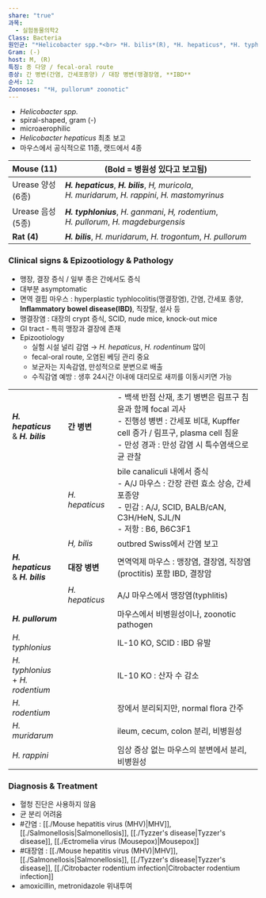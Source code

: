 ```yaml
---
share: "true"
과목:
  - 실험동물의학2
Class: Bacteria
원인균: "*Helicobacter spp.*<br> *H. bilis*(R), *H. hepaticus*, *H. typhlonius*"
Gram: (-)
host: M, (R)
특징: 종 다양 / fecal-oral route
증상: 간 병변(간염, 간세포종양) / 대장 병변(맹결장염, **IBD**
순서: 12
Zoonoses: "*H, pullorum* zoonotic"
---
```

- *Helicobacter spp.*
- spiral-shaped, gram (-)
- microaerophilic
- *Helicobacter hepaticus* 최초 보고
- 마우스에서 공식적으로 11종, 랫드에서 4종

| Mouse (11)        | (Bold = 병원성 있다고 보고됨)                                                                                  |
| ----------------- | ----------------------------------------------------------------------------------------------------- |
| Urease 양성<br>(6종) | ***H. hepaticus***, ***H. bilis***, *H, muricola*,<br>*H. muridarum*, *H. rappini*, *H. mastomyrinus* |
| Urease 음성<br>(5종) | ***H. typhlonius***, *H. ganmani*, *H, rodentium*, <br>*H. pullorum*, *H. magdeburgensis*             |
| **Rat (4)**       | ***H. bilis***, *H. muridarum*, *H. trogontum*, *H. pullorum*                                         |
### Clinical signs & Epizootiology & Pathology
- 맹장, 결장 증식 / 일부 종은 간에서도 증식
- 대부분 asymptomatic
- 면역 결핍 마우스 : hyperplastic typhlocolitis(맹결장염), 간염, 간세포 종양, **Inflammatory bowel disease(IBD)**, 직장탈, 설사 등
- 맹결장염 : 대장의 crypt 증식, SCID, nude mice, knock-out mice
- GI tract - 특히 맹장과 결장에 존재
- Epizootiology
	- 실험 시설 널리 감염 → *H. hepaticus*, *H. rodentinum* 많이
	- fecal-oral route, 오염된 베딩 관리 중요
	- 보균자는 지속감염, 만성적으로 분변으로 배출
	- 수직감염 예방 : 생후 24시간 이내에 대리모로 새끼를 이동시키면 가능 

|                                        |                |                                                                                                                                     |
| -------------------------------------- | -------------- | ----------------------------------------------------------------------------------------------------------------------------------- |
| ***H. hepaticus***<br>& ***H. bilis*** | **간 병변**       | - 백색 반점 산재, 초기 병변은 림프구 침윤과 함께 focal 괴사<br>- 진행성 병변 : 간세포 비대, Kupffer cell 증가 / 림프구, plasma cell 침윤<br>- 만성 경과 : 만성 감염 시 특수염색으로 균 관찰 |
|                                        | *H. hepaticus* | bile canaliculi 내에서 증식<br>- A/J 마우스 : 간장 관련 효소 상승, 간세포종양<br>- 민감 : A/J, SCID, BALB/cAN, C3H/HeN, SJL/N<br>- 저항 : B6, B6C3F1         |
|                                        | *H, bilis*     | outbred Swiss에서 간염 보고                                                                                                               |
| ***H. hepaticus***<br>& ***H. bilis*** | **대장 병변**      | 면역억제 마우스 :  맹장염, 결장염, 직장염(proctitis) 포함 IBD, 결장암                                                                                    |
|                                        | *H. hepaticus* | A/J 마우스에서 맹장염(typhlitis)                                                                                                            |
| ***H. pullorum***                      |                | 마우스에서 비병원성이나, zoonotic pathogen                                                                                                     |
| *H. typhlonius*                        |                | IL-10 KO, SCID : IBD 유발                                                                                                             |
| *H. typhlonius*<br>+ *H. rodentium*    |                | IL-10 KO : 산자 수 감소                                                                                                                  |
| *H. rodentium*                         |                | 장에서 분리되지만, normal flora 간주                                                                                                          |
| *H. muridarum*                         |                | ileum, cecum, colon 분리, 비병원성                                                                                                        |
| *H. rappini*                           |                | 임상 증상 없는 마우스의 분변에서 분리, 비병원성                                                                                                         |

### Diagnosis & Treatment
- 혈청 진단은 사용하지 않음
- 균 분리 어려움
- #간염 : [[./Mouse hepatitis virus (MHV)|MHV]], [[./Salmonellosis|Salmonellosis]], [[./Tyzzer's disease|Tyzzer's disease]], [[./Ectromelia virus (Mousepox)|Mousepox]]
- #대장염 : [[./Mouse hepatitis virus (MHV)|MHV]], [[./Salmonellosis|Salmonellosis]], [[./Tyzzer's disease|Tyzzer's disease]], [[./Citrobacter rodentium infection|Citrobacter rodentium infection]]
- amoxicillin, metronidazole 위내투여